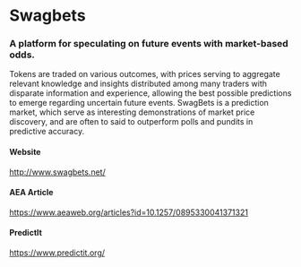 # Swagbets
### A platform for speculating on future events with market-based odds.

Tokens are traded on various outcomes, with prices serving to aggregate relevant knowledge and insights distributed among many traders with disparate information and experience, allowing the best possible predictions to emerge regarding uncertain future events.
SwagBets is a prediction market, which serve as interesting demonstrations of market price discovery, and are often to said to outperform polls and pundits in predictive accuracy.

#### Website
http://www.swagbets.net/

#### AEA Article
https://www.aeaweb.org/articles?id=10.1257/0895330041371321

#### PredictIt
https://www.predictit.org/
